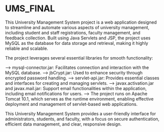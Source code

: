 # UMS_FINAL
 This University Management System project is a web application designed to streamline and automate various aspects of university management, including student and staff registrations, faculty management, and feedback collection. Built using Java Servlets and JSP, the project uses MySQL as the database for data storage and retrieval, making it highly reliable and scalable.

The project leverages several essential libraries for smooth functionality:


--> mysql-connector.jar: Facilitates connection and interaction with the MySQL database.
--> jbCrypt.jar: Used to enhance security through encrypted password handling.
--> servlet-api.jar: Provides essential classes and interfaces for creating and managing servlets.
--> javax.activation.jar and javax.mail.jar: Support email functionalities within the application, including email notifications for users.
--> The project runs on Apache Tomcat 10.1, which serves as the runtime environment, enabling effective deployment and management of servlet-based web applications.

This University Management System provides a user-friendly interface for administrators, students, and faculty, with a focus on secure authentication, efficient data management, and clear, responsive design.
